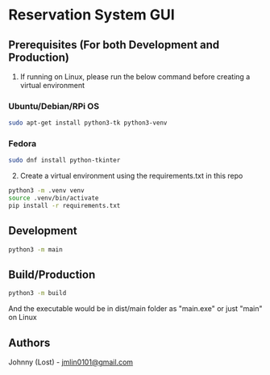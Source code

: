 # Reservation System GUI

## Prerequisites (For both Development and Production)
1. If running on Linux, please run the below command before creating a virtual environment
### Ubuntu/Debian/RPi OS
```bash
sudo apt-get install python3-tk python3-venv
```
### Fedora
```bash
sudo dnf install python-tkinter
```
2. Create a virtual environment using the requirements.txt in this repo
``` bash
python3 -m .venv venv
source .venv/bin/activate
pip install -r requirements.txt
```


## Development
```bash
python3 -m main
```

## Build/Production
```bash
python3 -m build
```
And the executable would be in dist/main folder as "main.exe" or just "main" on Linux

## Authors
Johnny (Lost) - jmlin0101@gmail.com